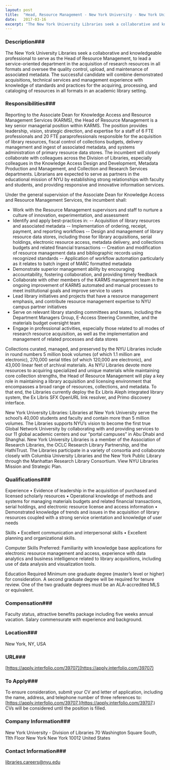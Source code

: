 ```yaml
---
layout: post
title:  "Head, Resource Management - New York University - New York University"
date:   2017-03-16
excerpt: "The New York University Libraries seek a collaborative and knowledgeable professional to serve as the Head of Resource Management, to lead a service-oriented department in the acquisition of research resources in all formats and oversee the quality control, upload, and maintenance of associated metadata. The successful candidate will combine demonstrated acquisitions, technical services and management experience with knowledge of standards and practices for the acquiring, processing, and cataloging of resources in all formats in an academic library setting."
---
```


### Description###

The New York University Libraries seek a collaborative and knowledgeable professional to serve as the Head of Resource Management, to lead a service-oriented department in the acquisition of research resources in all formats and oversee the quality control, upload, and maintenance of associated metadata. The successful candidate will combine demonstrated acquisitions, technical services and management experience with knowledge of standards and practices for the acquiring, processing, and cataloging of resources in all formats in an academic library setting.


### Responsibilities###

Reporting to the Associate Dean for Knowledge Access and Resource Management Services (KARMS), the Head of Resource Management is a key senior managerial position within KARMS. The position provides leadership, vision, strategic direction, and expertise for a staff of 6 FTE professionals and 20 FTE paraprofessionals responsible for the acquisition of library resources, fiscal control of collections budgets, delivery management and ingest of associated metadata, and systems administration of primary resource data stores. The incumbent will closely collaborate with colleagues across the Division of Libraries, especially colleagues in the Knowledge Access Design and Development, Metadata Production and Management, and Collection and Research Services departments. Librarians are expected to serve as partners in the educational mission of NYU by establishing strong relationships with faculty and students, and providing responsive and innovative information services.

Under the general supervision of the Associate Dean for Knowledge Access and Resource Management Services, the incumbent shall:
- Work with the Resource Management supervisors and staff to nurture a culture of innovation, experimentation, and assessment
- Identify and apply best-practices in:
-- Acquisition of library resources and associated metadata
-- Implementation of ordering, receipt, payment, and reporting workflows
-- Design and management of library resource data stores, including those for library acquisitions, serial holdings, electronic resource access, metadata delivery, and collections budgets and related financial transactions
-- Creation and modification of resource management data and bibliographic records using recognized standards
-- Application of workflow automation particularly as it relates to batch ingest of MARC formatted metadata
- Demonstrate superior management ability by encouraging accountability, fostering collaboration, and providing timely feedback
- Collaborate with other members of the KARMS management team in the ongoing improvement of KARMS automated and manual processes to meet institutional goals and improve service to users
- Lead library initiatives and projects that have a resource management emphasis, and contribute resource management expertise to NYU campus partner initiatives
- Serve on relevant library standing committees and teams, including the Department Managers Group, E-Access Steering Committee, and the materials budget oversight team
- Engage in professional activities, especially those related to all modes of research resource acquisition, as well as the implementation and management of related processes and data stores

Collections curated, managed, and preserved by the NYU Libraries include in round numbers 5 million book volumes (of which 1.1 million are electronic), 270,000 serial titles (of which 120,000 are electronic), and 43,000 linear feet of archival materials. As NYU Libraries devote more resources to acquiring specialized and unique materials while maintaining core collection strengths, the Head of Resource Management will play a key role in maintaining a library acquisition and licensing environment that encompasses a broad range of resources, collections, and metadata. To that end, the Libraries currently deploy the Ex Libris Aleph integrated library system, the Ex Libris SFX OpenURL link resolver, and Primo discovery interface.

New York University Libraries: Libraries at New York University serve the school’s 40,000 students and faculty and contain more than 5 million volumes. The Libraries supports NYU’s vision to become the first true Global Network University by collaborating with and providing services to our 11 global academic centers and our “portal campuses” in Abu Dhabi and Shanghai. New York University Libraries is a member of the Association of Research Libraries, the OCLC Research Library Partnership, and the HathiTrust. The Libraries participate in a variety of consortia and collaborate closely with Columbia University Libraries and the New York Public Library through the Manhattan Research Library Consortium. View NYU Libraries Mission and Strategic Plan.


### Qualifications###

Experience
• Evidence of leadership in the acquisition of purchased and licensed scholarly resources
• Operational knowledge of methods and systems for managing materials budgets and related financial transactions, serial holdings, and electronic resource license and access information
• Demonstrated knowledge of trends and issues in the acquisition of library resources coupled with a strong service orientation and knowledge of user needs

Skills
• Excellent communication and interpersonal skills
• Excellent planning and organizational skills.

Computer Skills
Preferred: Familiarity with knowledge base applications for electronic resource management and access, experience with data analytics and business intelligence related to library acquisitions, including use of data analysis and visualization tools.

Education Required
Minimum one graduate degree (master’s level or higher) for consideration. A second graduate degree will be required for tenure review. One of the two graduate degrees must be an ALA-accredited MLS or equivalent.


### Compensation###

Faculty status, attractive benefits package including five weeks annual vacation. Salary commensurate with experience and background.


### Location###

New York, NY, USA


### URL###

[https://apply.interfolio.com/39707](https://apply.interfolio.com/39707)

### To Apply###

To ensure consideration, submit your CV and letter of application, including the name, address, and telephone number of three references to: [https://apply.interfolio.com/39707.](https://apply.interfolio.com/39707.) CVs will be considered until the position is filled.


### Company Information###

New York University - Division of Libraries
70 Washington Square South, 11th Floor
New York New York 10012
United States


### Contact Information###

libraries.careers@nyu.edu

